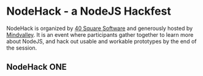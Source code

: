 # NodeHack - a NodeJS Hackfest

NodeHack is organized by [40 Square Software](http://40square.com) and generously hosted by [Mindvalley](http://www.mindvalley.com/). It is an event where participants gather together to learn more about NodeJS, and hack out usable and workable prototypes by the end of the session.

## NodeHack ONE


